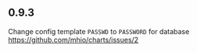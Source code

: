 
## 0.9.3

Change config template `PASSWD` to `PASSWORD` for database
https://github.com/mhio/charts/issues/2

